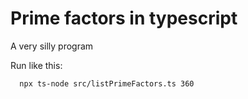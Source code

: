 # Prime factors in typescript
A very silly program

Run like this:

      npx ts-node src/listPrimeFactors.ts 360